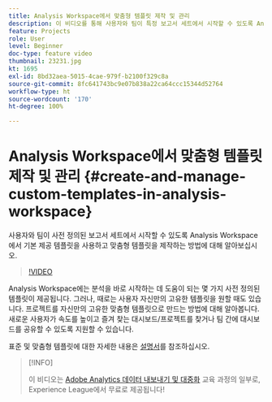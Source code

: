 ```yaml
---
title: Analysis Workspace에서 맞춤형 템플릿 제작 및 관리
description: 이 비디오를 통해 사용자와 팀이 특정 보고서 세트에서 시작할 수 있도록 Analysis Workspace에서 맞춤형 템플릿을 제작하는 방법에 대해 알아보십시오.
feature: Projects
role: User
level: Beginner
doc-type: feature video
thumbnail: 23231.jpg
kt: 1695
exl-id: 8bd32aea-5015-4cae-979f-b2100f329c8a
source-git-commit: 8fc641743bc9e07b838a22ca64ccc15344d52764
workflow-type: ht
source-wordcount: '170'
ht-degree: 100%

---
```


# Analysis Workspace에서 맞춤형 템플릿 제작 및 관리 {#create-and-manage-custom-templates-in-analysis-workspace}

사용자와 팀이 사전 정의된 보고서 세트에서 시작할 수 있도록 Analysis Workspace에서 기본 제공 템플릿을 사용하고 맞춤형 템플릿을 제작하는 방법에 대해 알아보십시오.

>[!VIDEO](https://video.tv.adobe.com/v/23231/?quality=12&learn=on)

Analysis Workspace에는 분석을 바로 시작하는 데 도움이 되는 몇 가지 사전 정의된 템플릿이 제공됩니다. 그러나, 때로는 사용자 자신만의 고유한 템플릿을 원할 때도 있습니다. 프로젝트를 자신만의 고유한 맞춤형 템플릿으로 만드는 방법에 대해 알아봅니다. 새로운 사용자가 속도를 높이고 즐겨 찾는 대시보드/프로젝트를 찾거나 팀 간에 대시보드를 공유할 수 있도록 지원할 수 있습니다.

표준 및 맞춤형 템플릿에 대한 자세한 내용은 [설명서](https://experienceleague.adobe.com/docs/analytics/analyze/analysis-workspace/build-workspace-project/starter-projects.html)를 참조하십시오.

>[!INFO]
>
> 이 비디오는 [Adobe Analytics 데이터 내보내기 및 대중화](https://experienceleague.adobe.com/?recommended=Analytics-A-1-2022.1.democratizing) 교육 과정의 일부로, Experience League에서 무료로 제공됩니다!
